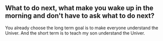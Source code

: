 ## What to do next, what make you wake up in the morning and don't have to ask what to do next?

You already choose the long term goal is to make everyone understand the Univer.
And the short term is to teach my son understand the Univer.